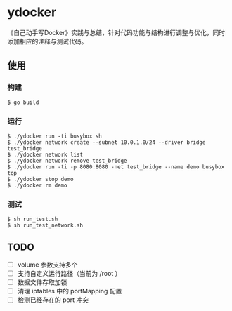 # ydocker

《自己动手写Docker》实践与总结，针对代码功能与结构进行调整与优化，同时添加相应的注释与测试代码。

## 使用

### 构建

```shell
$ go build
```

### 运行

```shell
$ ./ydocker run -ti busybox sh
$ ./ydocker network create --subnet 10.0.1.0/24 --driver bridge test_bridge
$ ./ydocker network list
$ ./ydocker network remove test_bridge
$ ./ydocker run -ti -p 8080:8080 -net test_bridge --name demo busybox top
$ ./ydocker stop demo
$ ./ydocker rm demo
```

### 测试

```shell
$ sh run_test.sh
$ sh run_test_network.sh
```

## TODO

- [ ] volume 参数支持多个
- [ ] 支持自定义运行路径（当前为 /root ）
- [ ] 数据文件存取加锁
- [ ] 清理 iptables 中的 portMapping 配置
- [ ] 检测已经存在的 port 冲突
